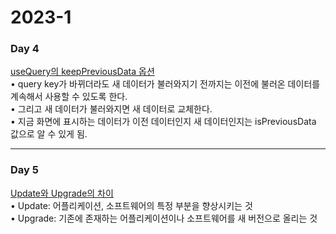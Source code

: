 <h1>2023-1</h1><h3>Day 4</h3><p><a href="https://tanstack.com/query/v4/docs/react/guides/paginated-queries">useQuery의 keepPreviousData 옵션</a><br>• query key가 바뀌더라도 새 데이터가 불러와지기 전까지는 이전에 불러온 데이터를 계속해서 사용할 수 있도록 한다.<br>• 그리고 새 데이터가 불러와지면 새 데이터로 교체한다.<br>• 지금 화면에 표시하는 데이터가 이전 데이터인지 새 데이터인지는 isPreviousData 값으로 알 수 있게 됨.</p><hr/><h3>Day 5</h3><p><a href="https://www.geeksforgeeks.org/difference-between-update-and-upgrade/">Update와 Upgrade의 차이</a><br>• Update: 어플리케이션, 소프트웨어의 특정 부분을 향상시키는 것<br>• Upgrade: 기존에 존재하는 어플리케이션이나 소프트웨어를 새 버전으로 올리는 것</p>